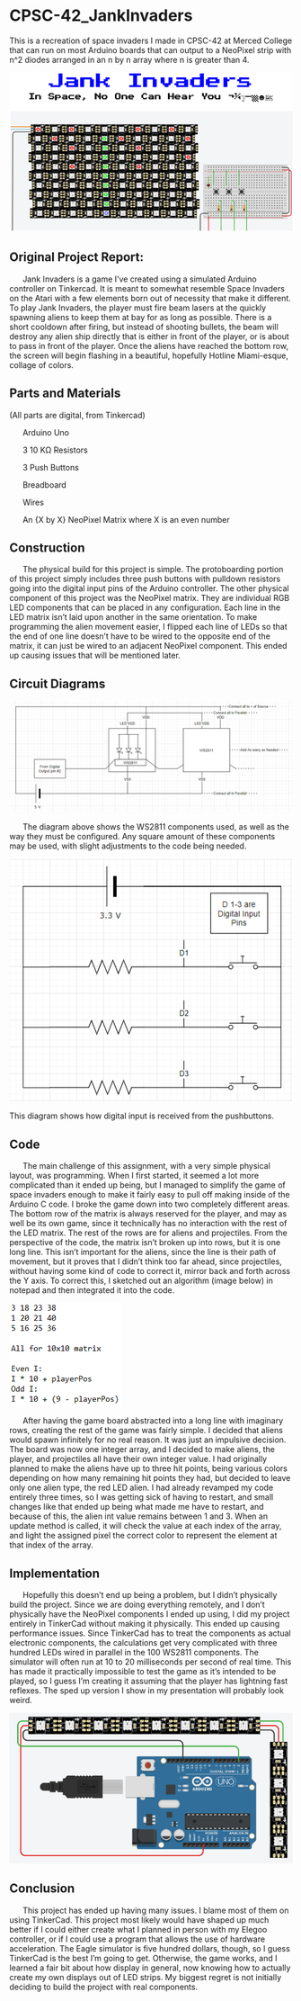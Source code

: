 # CPSC-42_JankInvaders
This is a recreation of space invaders I made in CPSC-42 at Merced College that can run on most Arduino boards that can output to a NeoPixel strip with n^2 diodes arranged in an n by n array where n is greater than 4.

![JankInvaders](images/JankInvaders.png)

## Original Project Report:
&nbsp;&nbsp;&nbsp;&nbsp;&nbsp;&nbsp;Jank Invaders is a game I’ve created using a simulated Arduino controller on Tinkercad. It is meant to somewhat resemble Space Invaders on the Atari with a few elements born out of necessity that make it different. To play Jank Invaders, the player must fire beam lasers at the quickly spawning aliens to keep them at bay for as long as possible. There is a short cooldown after firing, but instead of shooting bullets, the beam will destroy any alien ship directly that is either in front of the player, or is about to pass in front of the player. Once the aliens have reached the bottom row, the screen will begin flashing in a beautiful, hopefully Hotline Miami-esque, collage of colors.


## Parts and Materials
    
(All parts are digital, from Tinkercad)

&nbsp;&nbsp;&nbsp;&nbsp;&nbsp;&nbsp;Arduino Uno

&nbsp;&nbsp;&nbsp;&nbsp;&nbsp;&nbsp;3 10 KΩ Resistors

&nbsp;&nbsp;&nbsp;&nbsp;&nbsp;&nbsp;3 Push Buttons

&nbsp;&nbsp;&nbsp;&nbsp;&nbsp;&nbsp;Breadboard

&nbsp;&nbsp;&nbsp;&nbsp;&nbsp;&nbsp;Wires

&nbsp;&nbsp;&nbsp;&nbsp;&nbsp;&nbsp;An {X by X} NeoPixel Matrix where X is an even number



## Construction

&nbsp;&nbsp;&nbsp;&nbsp;&nbsp;&nbsp;The physical build for this project is simple. The protoboarding portion of this project simply includes three push buttons with pulldown resistors going into the digital input pins of the Arduino controller. The other physical component of this project was the NeoPixel matrix. They are individual RGB LED components that can be placed in any configuration. Each line in the LED matrix isn’t laid upon another in the same orientation. To make programming the alien movement easier, I flipped each line of LEDs so that the end of one line doesn’t have to be wired to the opposite end of the matrix, it can just be wired to an adjacent NeoPixel component. This ended up causing issues that will be mentioned later.


## Circuit Diagrams

![image5.png](images/image5.png)

&nbsp;&nbsp;&nbsp;&nbsp;&nbsp;&nbsp;The diagram above  shows the WS2811 components used, as well as the way they must be configured. Any square amount of these components may be used, with slight adjustments to the code being needed. 

![image2.png](images/image2.png)

This diagram shows how digital input is received from the pushbuttons.


## Code

&nbsp;&nbsp;&nbsp;&nbsp;&nbsp;&nbsp;The main challenge of this assignment, with a very simple physical layout, was programming. When I first started, it seemed a lot more complicated than it ended up being, but I managed to simplify the game of space invaders enough to make it fairly easy to pull off making inside of the Arduino C code. I broke the game down into two completely different areas. The bottom row of the matrix is always reserved for the player, and may as well be its own game, since it technically has no interaction with the rest of the LED matrix. The rest of the rows are for aliens and projectiles. From the perspective of the code, the matrix isn’t broken up into rows, but it is one long line. This isn’t important for the aliens, since the line is their path of movement, but it proves that I didn’t think too far ahead, since projectiles, without having some kind of code to correct it, mirror back and forth across the Y axis. To correct this, I sketched out an algorithm (image below) in notepad and then integrated it into the code.

![image8.png](images/image8.png)

&nbsp;&nbsp;&nbsp;&nbsp;&nbsp;&nbsp;After having the game board abstracted into a long line with imaginary rows, creating the rest of the game was fairly simple. I decided that aliens would spawn infinitely for no real reason. It was just an impulsive decision. The board was now one integer array, and I decided to make aliens, the player, and projectiles all have their own integer value. I had originally planned to make the aliens have up to three hit points, being various colors depending on how many remaining hit points they had, but decided to leave only one alien type, the red LED alien. I had already revamped my code entirely three times, so I was getting sick of having to restart, and small changes like that ended up being what made me have to restart, and because of this, the alien int value remains between 1 and 3. When an update method is called, it will check the value at each index of the array, and light the assigned pixel the correct color to represent the element at that index of the array. 


## Implementation

&nbsp;&nbsp;&nbsp;&nbsp;&nbsp;&nbsp;Hopefully this doesn’t end up being a problem, but I didn’t physically build the project. Since we are doing everything remotely, and I don’t physically have the NeoPixel components I ended up using, I did my project entirely in TinkerCad without making it physically. This ended up causing performance issues. Since TinkerCad has to treat the components as actual electronic components, the calculations get very complicated with three hundred LEDs wired in parallel in the 100 WS2811 components. The simulator will often run at 10 to 20 milliseconds per second of real time. This has made it practically impossible to test the game as it’s intended to be played, so I guess I’m creating it assuming that the player has lightning fast reflexes. The sped up version I show in my presentation will probably look weird. 

![image1.png](images/image1.png)

## Conclusion

&nbsp;&nbsp;&nbsp;&nbsp;&nbsp;&nbsp;This project has ended up having many issues. I blame most of them on using TinkerCad. This project most likely would have shaped up much better if I could either create what I planned in person with my Elegoo controller, or if I could use a program that allows the use of hardware acceleration. The Eagle simulator is five hundred dollars, though, so I guess TinkerCad is the best I’m going to get. Otherwise, the game works, and I learned a fair bit about how display in general, now knowing how to actually create my own displays out of LED strips. My biggest regret is not initially deciding to build the project with real components.
